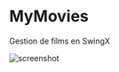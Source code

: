 MyMovies
========

Gestion de films en SwingX


![screenshot](https://github.com/florentdupont/MyMovies/screenshot.png)
